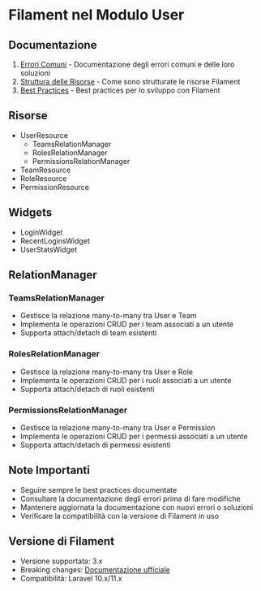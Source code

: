 # Filament nel Modulo User

## Documentazione

1. [Errori Comuni](filament-errors.md) - Documentazione degli errori comuni e delle loro soluzioni
2. [Struttura delle Risorse](structure.md#filament-resources) - Come sono strutturate le risorse Filament
3. [Best Practices](filament-errors.md#best-practices) - Best practices per lo sviluppo con Filament

## Risorse

- UserResource
  - TeamsRelationManager
  - RolesRelationManager
  - PermissionsRelationManager
- TeamResource
- RoleResource
- PermissionResource

## Widgets

- LoginWidget
- RecentLoginsWidget
- UserStatsWidget

## RelationManager

### TeamsRelationManager
- Gestisce la relazione many-to-many tra User e Team
- Implementa le operazioni CRUD per i team associati a un utente
- Supporta attach/detach di team esistenti

### RolesRelationManager
- Gestisce la relazione many-to-many tra User e Role
- Implementa le operazioni CRUD per i ruoli associati a un utente
- Supporta attach/detach di ruoli esistenti

### PermissionsRelationManager
- Gestisce la relazione many-to-many tra User e Permission
- Implementa le operazioni CRUD per i permessi associati a un utente
- Supporta attach/detach di permessi esistenti

## Note Importanti

- Seguire sempre le best practices documentate
- Consultare la documentazione degli errori prima di fare modifiche
- Mantenere aggiornata la documentazione con nuovi errori o soluzioni
- Verificare la compatibilità con la versione di Filament in uso

## Versione di Filament

- Versione supportata: 3.x
- Breaking changes: [Documentazione ufficiale](https://filamentphp.com/docs/3.x/panels/upgrade-guide)
- Compatibilità: Laravel 10.x/11.x 